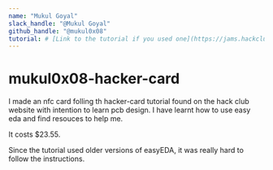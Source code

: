 ```yaml
---
name: "Mukul Goyal"
slack_handle: "@Mukul Goyal"
github_handle: "@mukul0x08"
tutorial: # [Link to the tutorial if you used one](https://jams.hackclub.com/jam/hacker-card)
---
```


# mukul0x08-hacker-card

I made an nfc card folling th hacker-card tutorial found on the hack club website with intention to learn pcb design. I have learnt how to use easy eda and find resouces to help me.


It costs $23.55.


Since the tutorial used older versions of easyEDA, it was really hard to follow the instructions.
